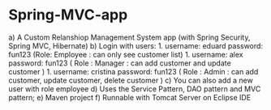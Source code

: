 # Spring-MVC-app

a) A Custom Relanshiop Management System app (with Spring Security, Spring MVC, Hibernate)
b) Login with users: 
    1. username: eduard password: fun123 (Role: Employee : can only see customer list) 
    1. username: alex password: fun123 ( Role : Manager : can add customer and update customer )
    1. username: cristina password: fun123 ( Role : Admin : can add customer, update customer, delete customer )
c) You can also add a new user with role employee
d) Uses the Service Pattern, DAO pattern and MVC pattern;
e) Maven project 
f) Runnable with Tomcat Server on Eclipse IDE
